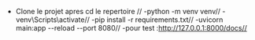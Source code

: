 - Clone le projet apres cd le repertoire //
-python -m venv venv//
-venv\Scripts\activate//
-pip install -r requirements.txt//
-uvicorn main:app --reload --port 8080//
-pour test :http://127.0.0.1:8000/docs//
